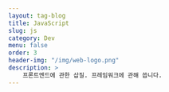 ```yaml
---
layout: tag-blog
title: JavaScript
slug: js
category: Dev
menu: false
order: 3
header-img: "/img/web-logo.png"
description: >
	프론트엔드에 관한 삽질. 프레임워크에 관해 씁니다.
---
```


